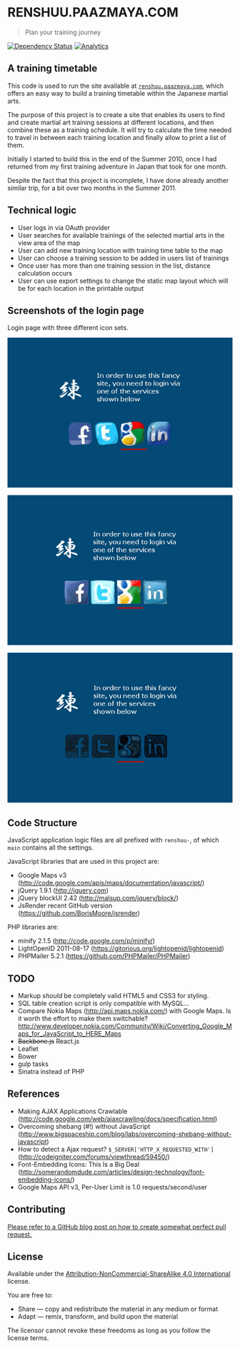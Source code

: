 # RENSHUU.PAAZMAYA.COM

> Plan your training journey

[![Dependency Status](https://img.shields.io/versioneye/d/paazmaya/renshuu.paazmaya.com.svg?style=flat-square)](https://www.versioneye.com/user/projects/526e500a632bac05a2000438)
[![Analytics](https://ga-beacon.appspot.com/UA-2643697-15/renshuu.paazmaya.com/index?flat)](https://github.com/igrigorik/ga-beacon)

## A training timetable

This code is used to run the site available at [`renshuu.paazmaya.com`](http://renshuu.paazmaya.com),
which offers an easy way to build a training timetable within the
Japanese martial arts.

The purpose of this project is to create a site that enables its users
to find and create martial art training sessions at different locations,
and then combine these as a training schedule. It will try to calculate
the time needed to travel in between each training location and finally
allow to print a list of them.

Initially I started to build this in the end of the Summer 2010, once I
had returned from my first training adventure in Japan that took for one
month.

Despite the fact that this project is incomplete, I have done already
another similar trip, for a bit over two months in the Summer 2011.


## Technical logic

* User logs in via OAuth provider
* User searches for available trainings of the selected martial arts in the view area of the map
* User can add new training location with training time table to the map
* User can choose a training session to be added in users list of trainings
* Once user has more than one training session in the list, distance calculation occurs
* User can use export settings to change the static map layout which will be for each location in the printable output


## Screenshots of the login page

Login page with three different icon sets.

![Login page with icons from "Hand Drawn Social"](https://github.com/paazmaya/renshuu.paazmaya.com/raw/master/source/screenshot-2012-login.hand-drawn-social.jpg)

![Login page with icons from "Hand Drawn Social"](https://github.com/paazmaya/renshuu.paazmaya.com/raw/master/source/screenshot-2012-login.handycons2.jpg)

![Login page with icons from "Hand Drawn Social"](https://github.com/paazmaya/renshuu.paazmaya.com/raw/master/source/screenshot-2012-login.social-icons-sketch-black.jpg)


## Code Structure

JavaScript application logic files are all prefixed with `renshuu-`,
of which `main` contains all the settings.

JavaScript libraries that are used in this project are:

* Google Maps v3 (http://code.google.com/apis/maps/documentation/javascript/)
* jQuery 1.9.1 (http://jquery.com)
* jQuery blockUI 2.42 (http://malsup.com/jquery/block/)
* JsRender recent GitHub version (https://github.com/BorisMoore/jsrender)

PHP libraries are:

* minify 2.1.5 (http://code.google.com/p/minify/)
* LightOpenID 2011-08-17 (https://gitorious.org/lightopenid/lightopenid)
* PHPMailer 5.2.1 (https://github.com/PHPMailer/PHPMailer)

## TODO

* Markup *should* be completely valid HTML5 and CSS3 for styling.
* SQL table creation script is only compatible with MySQL...
* Compare Nokia Maps (http://api.maps.nokia.com/) with Google Maps. Is it worth the effort to make them switchable? http://www.developer.nokia.com/Community/Wiki/Converting_Google_Maps_for_JavaScript_to_HERE_Maps
* ~~Backbone.js~~ React.js
* Leaflet
* Bower
* gulp tasks
* Sinatra instead of PHP

## References

* Making AJAX Applications Crawlable (http://code.google.com/web/ajaxcrawling/docs/specification.html)
* Overcoming shebang (#!) without JavaScript (http://www.bigspaceship.com/blog/labs/overcoming-shebang-without-javascript)
* How to detect a Ajax request? `$_SERVER['HTTP_X_REQUESTED_WITH']` (http://codeigniter.com/forums/viewthread/59450/)
* Font-Embedding Icons: This Is a Big Deal (http://somerandomdude.com/articles/design-technology/font-embedding-icons/)
* Google Maps API v3, Per-User Limit is 1.0 requests/second/user

## Contributing

[Please refer to a GitHub blog post on how to create somewhat perfect pull request.](https://github.com/blog/1943-how-to-write-the-perfect-pull-request "How to write the perfect pull request")

## License

Available under the [Attribution-NonCommercial-ShareAlike 4.0 International](http://creativecommons.org/licenses/by-nc-sa/4.0/) license.

You are free to:

 * Share — copy and redistribute the material in any medium or format
 * Adapt — remix, transform, and build upon the material

The licensor cannot revoke these freedoms as long as you follow the license terms.




